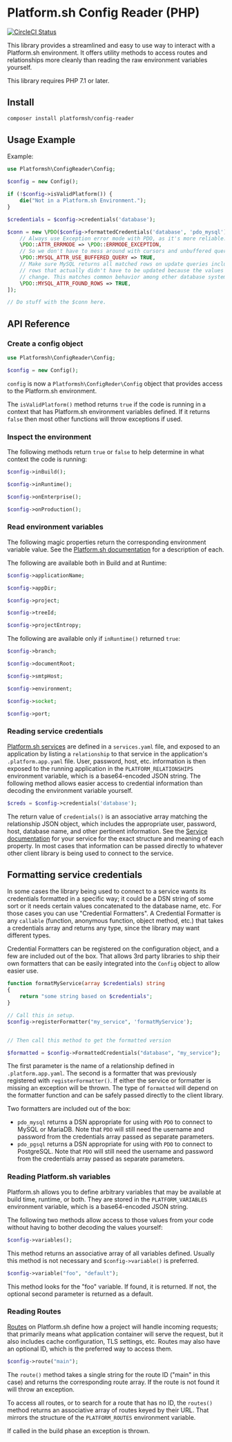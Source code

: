 # Platform.sh Config Reader (PHP)

[![CircleCI Status](https://circleci.com/gh/platformsh/config-reader-php.svg?style=shield&circle-token=:circle-token)](https://circleci.com/gh/platformsh/config-reader-php)

This library provides a streamlined and easy to use way to interact with a Platform.sh environment.  It offers utility methods to access routes and relationships more cleanly than reading the raw environment variables yourself.

This library requires PHP 7.1 or later.

## Install

```bash
composer install platformsh/config-reader
```

## Usage Example

Example:

```php
use Platformsh\ConfigReader\Config;

$config = new Config();

if (!$config->isValidPlatform()) {
    die("Not in a Platform.sh Environment.");
}

$credentials = $config->credentials('database');

$conn = new \PDO($config->formattedCredentials('database', 'pdo_mysql'), $credentials['username'], $credentials['password'], [
    // Always use Exception error mode with PDO, as it's more reliable.
    \PDO::ATTR_ERRMODE => \PDO::ERRMODE_EXCEPTION,
    // So we don't have to mess around with cursors and unbuffered queries by default.
    \PDO::MYSQL_ATTR_USE_BUFFERED_QUERY => TRUE,
    // Make sure MySQL returns all matched rows on update queries including
    // rows that actually didn't have to be updated because the values didn't
    // change. This matches common behavior among other database systems.
    \PDO::MYSQL_ATTR_FOUND_ROWS => TRUE,
]);

// Do stuff with the $conn here.
```

## API Reference

### Create a config object

```php
use Platformsh\ConfigReader\Config;

$config = new Config();
```

`config` is now a `Platformsh\ConfigReder\Config` object that provides access to the Platform.sh environment.

The `isValidPlatform()` method returns `true` if the code is running in a context that has Platform.sh environment variables defined.  If it returns `false` then most other functions will throw exceptions if used.

### Inspect the environment

The following methods return `true` or `false` to help determine in what context the code is running:

```php
$config->inBuild();

$config->inRuntime();

$config->onEnterprise();

$config->onProduction();
```

### Read environment variables

The following magic properties return the corresponding environment variable value.  See the [Platform.sh documentation](https://docs.platform.sh/development/variables.html) for a description of each.

The following are available both in Build and at Runtime:

```php
$config->applicationName;

$config->appDir;

$config->project;

$config->treeId;

$config->projectEntropy;
```

The following are available only if `inRuntime()` returned `true`:

```php
$config->branch;

$config->documentRoot;

$config->smtpHost;

$config->environment;

$config->socket;

$config->port;
```

### Reading service credentials

[Platform.sh services](https://docs.platform.sh/configuration/services.html) are defined in a `services.yaml` file, and exposed to an application by listing a `relationship` to that service in the application's `.platform.app.yaml` file.  User, password, host, etc. information is then exposed to the running application in the `PLATFORM_RELATIONSHIPS` environment variable, which is a base64-encoded JSON string.  The following method allows easier access to credential information than decoding the environment variable yourself.

```php
$creds = $config->credentials('database');
```

The return value of `credentials()` is an associative array matching the relationship JSON object, which includes the appropriate user, password, host, database name, and other pertinent information.  See the [Service documentation](https://docs.platform.sh/configuration/services.html) for your service for the exact structure and meaning of each property.  In most cases that information can be passed directly to whatever other client library is being used to connect to the service.

## Formatting service credentials

In some cases the library being used to connect to a service wants its credentials formatted in a specific way; it could be a DSN string of some sort or it needs certain values concatenated to the database name, etc.  For those cases you can use "Credential Formatters".  A Credential Formatter is any `callable` (function, anonymous function, object method, etc.) that takes a credentials array and returns any type, since the library may want different types.

Credential Formatters can be registered on the configuration object, and a few are included out of the box.  That allows 3rd party libraries to ship their own formatters that can be easily integrated into the `Config` object to allow easier use.

```php
function formatMyService(array $credentials) string 
{
	return "some string based on $credentials";
}

// Call this in setup.
$config->registerFormatter("my_service", 'formatMyService');


// Then call this method to get the formatted version

$formatted = $config->FormattedCredentials("database", "my_service");
```

The first parameter is the name of a relationship defined in `.platform.app.yaml`.  The second is a formatter that was previously registered with `registerFormatter()`.  If either the service or formatter is missing an exception will be thrown.  The type of `formatted` will depend on the formatter function and can be safely passed directly to the client library.

Two formatters are included out of the box:

* `pdo_mysql` returns a DSN appropriate for using with `PDO` to connect to MySQL or MariaDB.  Note that `PDO` will still need the username and password from the credentials array passed as separate parameters.
* `pdo_pgsql` returns a DSN appropriate for using with `PDO` to connect to PostgreSQL.  Note that `PDO` will still need the username and password from the credentials array passed as separate parameters.

### Reading Platform.sh variables

Platform.sh allows you to define arbitrary variables that may be available at build time, runtime, or both.  They are stored in the `PLATFORM_VARIABLES` environment variable, which is a base64-encoded JSON string.  

The following two methods allow access to those values from your code without having to bother decoding the values yourself:

```php
$config->variables();
```

This method returns an associative array of all variables defined.  Usually this method is not necessary and `$config->variable()` is preferred.

```php
$config->variable("foo", "default");
```

This method looks for the "foo" variable.  If found, it is returned.  If not, the optional second parameter is returned as a default.

### Reading Routes

[Routes](https://docs.platform.sh/configuration/routes.html) on Platform.sh define how a project will handle incoming requests; that primarily means what application container will serve the request, but it also includes cache configuration, TLS settings, etc.  Routes may also have an optional ID, which is the preferred way to access them.

```php
$config->route("main");
```

The `route()` method takes a single string for the route ID ("main" in this case) and returns the corresponding route array.  If the route is not found it will throw an exception.

To access all routes, or to search for a route that has no ID, the `routes()` method returns an associative array of routes keyed by their URL.  That mirrors the structure of the `PLATFORM_ROUTES` environment variable.

If called in the build phase an exception is thrown.
